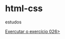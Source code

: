 # html-css
 estudos

<a href="https://sasahara0.github.io/html-css/exercicios/ex026/fundo001.html">Exercutar o exercício 026>